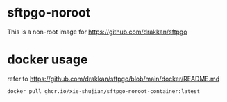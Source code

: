 # sftpgo-noroot
This is a non-root image for https://github.com/drakkan/sftpgo

# docker usage
refer to https://github.com/drakkan/sftpgo/blob/main/docker/README.md

```shell
docker pull ghcr.io/xie-shujian/sftpgo-noroot-container:latest
```
